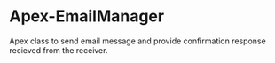 # Apex-EmailManager
Apex class to send email message and provide confirmation response recieved from the receiver.
